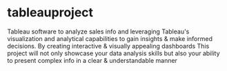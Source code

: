 # tableauproject
 Tableau software to analyze sales info and leveraging Tableau's visualization and analytical capabilities to gain insights &amp; make informed decisions. By creating interactive &amp; visually appealing dashboards This project will not only showcase your data analysis skills but also your ability to present complex info in a clear &amp; understandable manner
